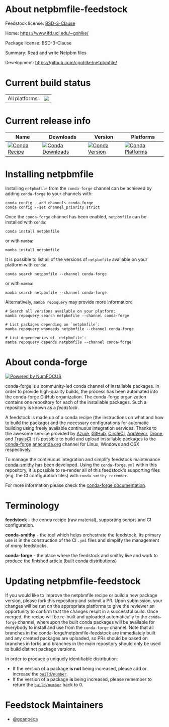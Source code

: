 About netpbmfile-feedstock
==========================

Feedstock license: [BSD-3-Clause](https://github.com/conda-forge/netpbmfile-feedstock/blob/main/LICENSE.txt)

Home: https://www.lfd.uci.edu/~gohlke/

Package license: BSD-3-Clause

Summary: Read and write Netpbm files

Development: https://github.com/cgohlke/netpbmfile/

Current build status
====================


<table><tr><td>All platforms:</td>
    <td>
      <a href="https://dev.azure.com/conda-forge/feedstock-builds/_build/latest?definitionId=15477&branchName=main">
        <img src="https://dev.azure.com/conda-forge/feedstock-builds/_apis/build/status/netpbmfile-feedstock?branchName=main">
      </a>
    </td>
  </tr>
</table>

Current release info
====================

| Name | Downloads | Version | Platforms |
| --- | --- | --- | --- |
| [![Conda Recipe](https://img.shields.io/badge/recipe-netpbmfile-green.svg)](https://anaconda.org/conda-forge/netpbmfile) | [![Conda Downloads](https://img.shields.io/conda/dn/conda-forge/netpbmfile.svg)](https://anaconda.org/conda-forge/netpbmfile) | [![Conda Version](https://img.shields.io/conda/vn/conda-forge/netpbmfile.svg)](https://anaconda.org/conda-forge/netpbmfile) | [![Conda Platforms](https://img.shields.io/conda/pn/conda-forge/netpbmfile.svg)](https://anaconda.org/conda-forge/netpbmfile) |

Installing netpbmfile
=====================

Installing `netpbmfile` from the `conda-forge` channel can be achieved by adding `conda-forge` to your channels with:

```
conda config --add channels conda-forge
conda config --set channel_priority strict
```

Once the `conda-forge` channel has been enabled, `netpbmfile` can be installed with `conda`:

```
conda install netpbmfile
```

or with `mamba`:

```
mamba install netpbmfile
```

It is possible to list all of the versions of `netpbmfile` available on your platform with `conda`:

```
conda search netpbmfile --channel conda-forge
```

or with `mamba`:

```
mamba search netpbmfile --channel conda-forge
```

Alternatively, `mamba repoquery` may provide more information:

```
# Search all versions available on your platform:
mamba repoquery search netpbmfile --channel conda-forge

# List packages depending on `netpbmfile`:
mamba repoquery whoneeds netpbmfile --channel conda-forge

# List dependencies of `netpbmfile`:
mamba repoquery depends netpbmfile --channel conda-forge
```


About conda-forge
=================

[![Powered by
NumFOCUS](https://img.shields.io/badge/powered%20by-NumFOCUS-orange.svg?style=flat&colorA=E1523D&colorB=007D8A)](https://numfocus.org)

conda-forge is a community-led conda channel of installable packages.
In order to provide high-quality builds, the process has been automated into the
conda-forge GitHub organization. The conda-forge organization contains one repository
for each of the installable packages. Such a repository is known as a *feedstock*.

A feedstock is made up of a conda recipe (the instructions on what and how to build
the package) and the necessary configurations for automatic building using freely
available continuous integration services. Thanks to the awesome service provided by
[Azure](https://azure.microsoft.com/en-us/services/devops/), [GitHub](https://github.com/),
[CircleCI](https://circleci.com/), [AppVeyor](https://www.appveyor.com/),
[Drone](https://cloud.drone.io/welcome), and [TravisCI](https://travis-ci.com/)
it is possible to build and upload installable packages to the
[conda-forge](https://anaconda.org/conda-forge) [anaconda.org](https://anaconda.org/)
channel for Linux, Windows and OSX respectively.

To manage the continuous integration and simplify feedstock maintenance
[conda-smithy](https://github.com/conda-forge/conda-smithy) has been developed.
Using the ``conda-forge.yml`` within this repository, it is possible to re-render all of
this feedstock's supporting files (e.g. the CI configuration files) with ``conda smithy rerender``.

For more information please check the [conda-forge documentation](https://conda-forge.org/docs/).

Terminology
===========

**feedstock** - the conda recipe (raw material), supporting scripts and CI configuration.

**conda-smithy** - the tool which helps orchestrate the feedstock.
                   Its primary use is in the construction of the CI ``.yml`` files
                   and simplify the management of *many* feedstocks.

**conda-forge** - the place where the feedstock and smithy live and work to
                  produce the finished article (built conda distributions)


Updating netpbmfile-feedstock
=============================

If you would like to improve the netpbmfile recipe or build a new
package version, please fork this repository and submit a PR. Upon submission,
your changes will be run on the appropriate platforms to give the reviewer an
opportunity to confirm that the changes result in a successful build. Once
merged, the recipe will be re-built and uploaded automatically to the
`conda-forge` channel, whereupon the built conda packages will be available for
everybody to install and use from the `conda-forge` channel.
Note that all branches in the conda-forge/netpbmfile-feedstock are
immediately built and any created packages are uploaded, so PRs should be based
on branches in forks and branches in the main repository should only be used to
build distinct package versions.

In order to produce a uniquely identifiable distribution:
 * If the version of a package **is not** being increased, please add or increase
   the [``build/number``](https://docs.conda.io/projects/conda-build/en/latest/resources/define-metadata.html#build-number-and-string).
 * If the version of a package **is** being increased, please remember to return
   the [``build/number``](https://docs.conda.io/projects/conda-build/en/latest/resources/define-metadata.html#build-number-and-string)
   back to 0.

Feedstock Maintainers
=====================

* [@goanpeca](https://github.com/goanpeca/)

